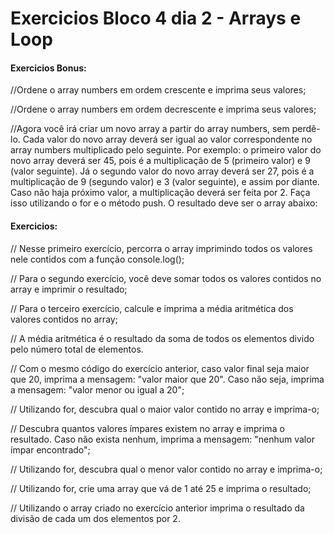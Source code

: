 


# Exercicios Bloco 4 dia 2 - Arrays e Loop

#### Exercicios Bonus:

//Ordene o array numbers em ordem crescente e imprima seus valores;

//Ordene o array numbers em ordem decrescente e imprima seus valores;


//Agora você irá criar um novo array a partir do array numbers, sem perdê-lo. Cada valor do novo array deverá ser igual ao valor correspondente no array numbers multiplicado pelo seguinte. Por exemplo: o primeiro valor do novo array deverá ser 45, pois é a multiplicação de 5 (primeiro valor) e 9 (valor seguinte). Já o segundo valor do novo array deverá ser 27, pois é a multiplicação de 9 (segundo valor) e 3 (valor seguinte), e assim por diante. Caso não haja próximo valor, a multiplicação deverá ser feita por 2. Faça isso utilizando o for e o método push. O resultado deve ser o array abaixo:

#### Exercicios:
// Nesse primeiro exercício, percorra o array imprimindo todos os valores nele contidos com a função console.log();

// Para o segundo exercício, você deve somar todos os valores contidos no array e imprimir o resultado;

// Para o terceiro exercício, calcule e imprima a média aritmética dos valores contidos no array;

// A média aritmética é o resultado da soma de todos os elementos divido pelo número total de elementos.

// Com o mesmo código do exercício anterior, caso valor final seja maior que 20, imprima a mensagem: "valor maior que 20". Caso não seja, imprima a mensagem: "valor menor ou igual a 20";

// Utilizando for, descubra qual o maior valor contido no array e imprima-o;

// Descubra quantos valores ímpares existem no array e imprima o resultado. Caso não exista nenhum, imprima a mensagem: "nenhum valor ímpar encontrado";

// Utilizando for, descubra qual o menor valor contido no array e imprima-o;

// Utilizando for, crie uma array que vá de 1 até 25 e imprima o resultado;

// Utilizando o array criado no exercício anterior imprima o resultado da divisão de cada um dos elementos por 2.